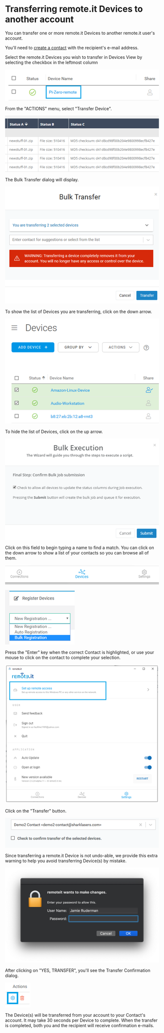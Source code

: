 # Transferring remote.it Devices to another account

You can transfer one or more remote.it Devices to another remote.it user's account.

You'll need to [create a contact](managing-contacts/create-a-contact.md) with the recipient's e-mail address.

Select the remote.it Devices you wish to transfer in Devices View by selecting the checkbox in the leftmost column

![](../.gitbook/assets/image%20%28257%29.png)

From the "ACTIONS" menu, select "Transfer Device".

![](../.gitbook/assets/image%20%28271%29.png)

The Bulk Transfer dialog will display.  

![](../.gitbook/assets/image%20%2820%29.png)

To show the list of Devices you are transferring, click on the down arrow.

![](../.gitbook/assets/image%20%28246%29.png)

To hide the list of Devices, click on the up arrow.

![](../.gitbook/assets/image%20%28330%29.png)

Click on this field to begin typing a name to find a match.  You can click on the down arrow to show a list of your contacts so you can browse all of them.

![](../.gitbook/assets/image%20%28196%29.png)

![](../.gitbook/assets/image%20%28115%29.png)

Press the "Enter" key when the correct Contact is highlighted, or use your mouse to click on the contact to complete your selection.

![](../.gitbook/assets/image%20%28398%29.png)

Click on the "Transfer" button.

![](../.gitbook/assets/image%20%28356%29.png)

Since transferring a remote.it Device is not undo-able, we provide this extra warning to help you avoid transferring Device\(s\) by mistake.

![](../.gitbook/assets/image%20%28139%29.png)

After clicking on "YES, TRANSFER", you'll see the Transfer Confirmation dialog.

![](../.gitbook/assets/image%20%28291%29.png)

The Device\(s\) will be transferred from your account to your Contact's account.  It may take 30 seconds per Device to complete.  When the transfer is completed, both you and the recipient will receive confirmation e-mails.

